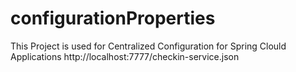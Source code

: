 # configurationProperties

This Project is used for Centralized Configuration for Spring Clould Applications
http://localhost:7777/checkin-service.json


